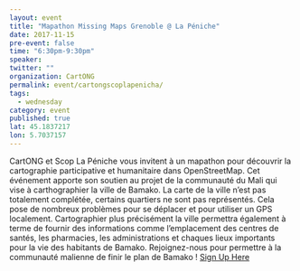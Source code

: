 ```yaml
---
layout: event
title: "Mapathon Missing Maps Grenoble @ La Péniche"
date: 2017-11-15
pre-event: false
time: "6:30pm-9:30pm"
speaker:
twitter: ""
organization: CartONG
permalink: event/cartongscoplapenicha/
tags:
  - wednesday
category: event
published: true
lat: 45.1837217
lon: 5.7037157
---
```


CartONG et Scop La Péniche vous invitent à un mapathon pour découvrir la cartographie participative et humanitaire dans OpenStreetMap. Cet événement apporte son soutien au projet de la communauté du Mali qui vise à carthographier la ville de Bamako. La carte de la ville n’est pas totalement complétée, certains quartiers ne sont pas représentés. Cela pose de nombreux problèmes pour se déplacer et pour utiliser un GPS localement. Cartographier plus précisément la ville permettra également à terme de fournir des informations comme l’emplacement des centres de santés, les pharmacies, les administrations et chaques lieux importants pour la vie des habitants de Bamako. Rejoignez-nous pour permettre à la communauté malienne de finir le plan de Bamako !
[Sign Up Here](https://www.eventbrite.com/e/billets-mapathon-missing-maps-grenoble-la-peniche-37722343545)
